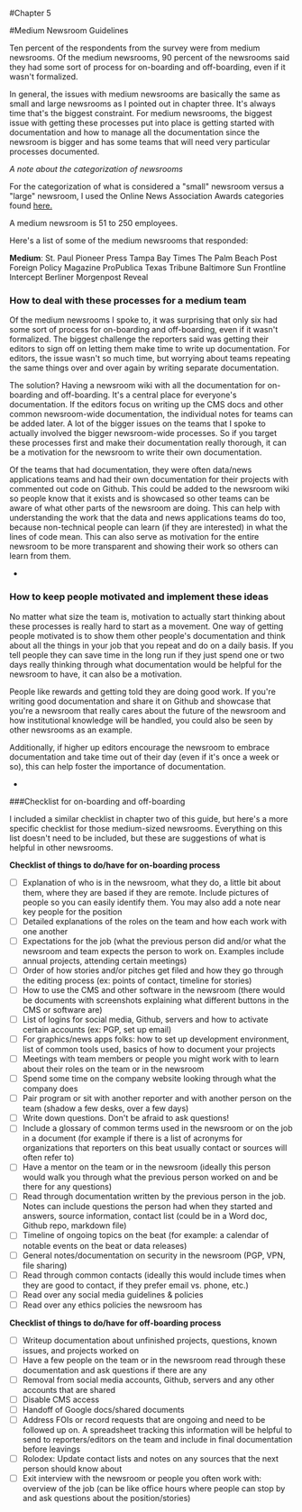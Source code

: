 #Chapter 5

#Medium Newsroom Guidelines

Ten percent of the respondents from the survey were from medium newsrooms. Of the medium newsrooms, 90 percent of the newsrooms said they had some sort of process for on-boarding and off-boarding, even if it wasn't formalized.

In general, the issues with medium newsrooms are basically the same as small and large newsrooms as I pointed out in chapter three. It's always time that's the biggest constraint. For medium newsrooms, the biggest issue with getting these processes put into place is getting started with documentation and how to manage all the documentation since the newsroom is bigger and has some teams that will need very particular processes documented.

*A note about the categorization of newsrooms*

For the categorization of what is considered a "small" newsroom versus a "large" newsroom, I used the Online News Association Awards categories found [here.](https://journalists.org/awards/online-journalism-awards-rules-eligibility/)

A medium newsroom is 51 to 250 employees. 

Here's a list of some of the medium newsrooms that responded:

**Medium**:
St. Paul Pioneer Press
Tampa Bay Times
The Palm Beach Post
Foreign Policy Magazine 
ProPublica
Texas Tribune
Baltimore Sun
Frontline 
Intercept
Berliner Morgenpost
Reveal 

### How to deal with these processes for a medium team 

Of the medium newsrooms I spoke to, it was surprising that only six had some sort of process for on-boarding and off-boarding, even if it wasn't formalized. The biggest challenge the reporters said was getting their editors to sign off on letting them make time to write up documentation. For editors, the issue wasn't so much time, but worrying about teams repeating the same things over and over again by writing separate documentation. 

The solution? Having a newsroom wiki with all the documentation for on-boarding and off-boarding. It's a central place for everyone's documentation. If the editors focus on writing up the CMS docs and other common newsroom-wide documentation, the individual notes for teams can be added later. A lot of the bigger issues on the teams that I spoke to actually involved the bigger newsroom-wide processes. So if you target these processes first and make their documentation really thorough, it can be a motivation for the newsroom to write their own documentation. 

Of the teams that had documentation, they were often data/news applications teams and had their own documentation for their projects with commented out code on Github. This could be added to the newsroom wiki so people know that it exists and is showcased so other teams can be aware of what other parts of the newsroom are doing. This can help with understanding the work that the data and news applications teams do too, because non-technical people can learn (if they are interested) in what the lines of code mean. This can also serve as motivation for the entire newsroom to be more transparent and showing their work so others can learn from them.

-
### How to keep people motivated and implement these ideas

No matter what size the team is, motivation to actually start thinking about these processes is really hard to start as a movement. One way of getting people motivated is to show them other people's documentation and think about all the things in your job that you repeat and do on a daily basis. If you tell people they can save time in the long run if they just spend one or two days really thinking through what documentation would be helpful for the newsroom to have, it can also be a motivation. 

People like rewards and getting told they are doing good work. If you're writing good documentation and share it on Github and showcase that you're a newsroom that really cares about the future of the newsroom and how institutional knowledge will be handled, you could also be seen by other newsrooms as an example. 

Additionally, if higher up editors encourage the newsroom to embrace documentation and take time out of their day (even if it's once a week or so), this can help foster the importance of documentation.

-

###Checklist for on-boarding and off-boarding 

I included a similar checklist in chapter two of this guide, but here's a more specific checklist for those medium-sized newsrooms. Everything on this list doesn't need to be included, but these are suggestions of what is helpful in other newsrooms. 

**Checklist of things to do/have for on-boarding process**

- [ ] Explanation of who is in the newsroom, what they do, a little bit about them, where they are based if they are remote. Include pictures of people so you can easily identify them. You may also add a note near key people for the position 
- [ ] Detailed explanations of the roles on the team and how each work with one another
- [ ] Expectations for the job (what the previous person did and/or what the newsroom and team expects the person to work on. Examples include annual projects, attending certain meetings)
- [ ] Order of how stories and/or pitches get filed and how they go through the editing process (ex: points of contact, timeline for stories) 
- [ ] How to use the CMS and other software in the newsroom (there would be documents with screenshots explaining what different buttons in the CMS or software are)
- [ ] List of logins for social media, Github, servers and how to activate certain accounts (ex: PGP, set up email) 
- [ ] For graphics/news apps folks: how to set up development environment, list of common tools used, basics of how to document your projects
- [ ] Meetings with team members or people you might work with to learn about their roles on the team or in the newsroom
- [ ] Spend some time on the company website looking through what the company does
- [ ] Pair program or sit with another reporter and with another person on the team (shadow a few desks, over a few days) 
- [ ] Write down questions. Don't be afraid to ask questions!
- [ ] Include a glossary of common terms used in the newsroom or on the job in a document (for example if there is a list of acronyms for organizations that reporters on this beat usually contact or sources will often refer to)
- [ ] Have a mentor on the team or in the newsroom (ideally this person would walk you through what the previous person worked on and be there for any questions)
- [ ] Read through documentation written by the previous person in the job. Notes can include questions the person had when they started and answers, source information, contact list (could be in a Word doc, Github repo, markdown file)
- [ ] Timeline of ongoing topics on the beat (for example: a calendar of notable events on the beat or data releases)
- [ ] General notes/documentation on security in the newsroom (PGP, VPN, file sharing) 
- [ ] Read through common contacts (ideally this would include times when they are good to contact, if they prefer email vs. phone, etc.)
- [ ] Read over any social media guidelines & policies
- [ ] Read over any ethics policies the newsroom has

**Checklist of things to do/have for off-boarding process** 

- [ ] Writeup documentation about unfinished projects, questions, known issues, and projects worked on
- [ ] Have a few people on the team or in the newsroom read through these documentation and ask questions if there are any
- [ ] Removal from social media accounts, Github, servers and any other accounts that are shared
- [ ] Disable CMS access
- [ ] Handoff of Google docs/shared documents
- [ ] Address FOIs or record requests that are ongoing and need to be followed up on. A spreadsheet tracking this information will be helpful to send to reporters/editors on the team and include in final documentation before leavings
- [ ] Rolodex: Update contact lists and notes on any sources that the next person should know about
- [ ] Exit interview with the newsroom or people you often work with: overview of the job (can be like office hours where people can stop by and ask questions about the position/stories)